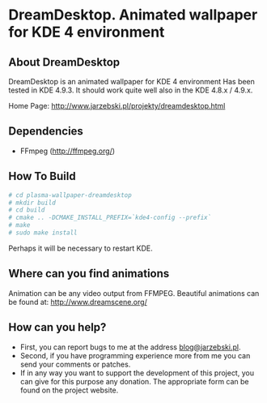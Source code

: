 DreamDesktop. Animated wallpaper for KDE 4 environment
======================================================

About DreamDesktop
------------------

DreamDesktop is an animated wallpaper for KDE 4 environment Has been tested in KDE 4.9.3. It should work quite well also in the KDE 4.8.x / 4.9.x.

Home Page: http://www.jarzebski.pl/projekty/dreamdesktop.html

Dependencies
------------

 * FFmpeg (http://ffmpeg.org/)

How To Build
------------

```bash
# cd plasma-wallpaper-dreamdesktop
# mkdir build
# cd build
# cmake .. -DCMAKE_INSTALL_PREFIX=`kde4-config --prefix`
# make
# sudo make install
```

Perhaps it will be necessary to restart KDE.

Where can you find animations
-----------------------------

Animation can be any video output from FFMPEG. Beautiful animations can be found at: http://www.dreamscene.org/

How can you help?
-----------------

 * First, you can report bugs to me at the address blog@jarzebski.pl.
 * Second, if you  have programming experience more from me you can send your comments or patches.
 * If in any way you want to support the development of this project, you can give for this purpose any donation. The appropriate form can be found on the project website.
 